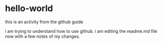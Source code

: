 # hello-world
this is an activity from the github guide

i am trying to understand how to use github. i am editing the readme.md file now with a few notes of my changes.

